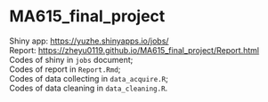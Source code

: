 # MA615_final_project
Shiny app: https://yuzhe.shinyapps.io/jobs/    
Report: https://zheyu0119.github.io/MA615_final_project/Report.html    
Codes of shiny in `jobs` document;    
Codes of report in `Report.Rmd`;    
Codes of data collecting in `data_acquire.R`;    
Codes of data cleaning in `data_cleaning.R`.   
